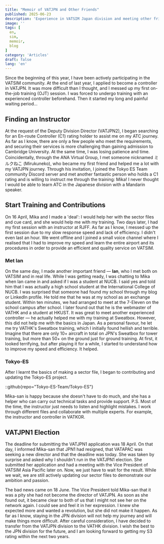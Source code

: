 ```yaml
---
title: "Memoir of VATJPN and Other Friends"
published: 2025-06-23
description: 'Experience in VATSIM Japan division and meeting other friends.'
image: ''
tags: [
  en,
  sim,
  memoir,
  blog
]
category: 'Articles'
draft: false
lang: 'en'
---
```


Since the beginning of this year, I have been actively participating in the VATSIM community. At the end of last year, I applied to become a controller in VATJPN. It was more difficult than I thought, and I messed up my first on-the-job training (OJT) session. I was forced to undergo training with an experienced controller beforehand. Then it started my long and painful waiting period...

## Finding an Instructor

At the request of the Deputy Division Director (VATJPN2), I began searching for an En-route Controller (C1) rating holder to assist me on my ATC journey. As far as I know, there are only a few people who meet the requirements, and securing their services is more challenging than gaining admission to Cambridge University. At the same time, I was losing patience and time. Coincidentally, through the ANA Virtual Group, I met someone nicknamed ミルクねこ (Mirukuneko), who became my first friend and helped me a lot with my VATJPN journey. Through his invitation, I joined the Tokyo ES Team community Discord server and met another fantastic person who holds a C1 rating and is willing to instruct me through the training: Mika! I never thought I would be able to learn ATC in the Japanese division with a Mandarin speaker.

## Start Training and Contributions

On 16 April, Mika and I made a 'deal': I would help her with the sector files and cue card, and she would help me with my training. Two days later, I had my first session with an instructor at RJFF. As far as I know, I messed up the first session due to my slow response speed and lack of efficiency. I didn't even last an hour. We went offline and I joined a small voice channel where I realised that I had to improve my speed and learn the entire airport and its procedures in order to provide an efficient and quality service on VATSIM.

### Met Ian

On the same day, I made another important friend — **Ian**, who I met both on VATSIM and in real life. While I was getting ready, I was chatting to Mika when Ian came in and asked if I was a student at NUCB. I said yes and told him that I was actually a high school student at the International College of NUCB. I was surprised that someone had found my school through my blog or LinkedIn profile. He told me that he was at my school as an exchange student. Within ten minutes, we had arranged to meet at the 7-Eleven on the school campus after school. I later found out that he is the webmaster of VATHK and a student at HKUST. It was great to meet another experienced controller — he actually helped me with my training at Sweatbox. However, this did not help me with the basics in Japan. As a personal favour, he let me try VATHK's Sweatbox training, which I initially found hellish and terrible. Imagine that there are only 10+ aircraft in total on JPN's Sweatbox for tower training, but more than 50+ on the ground just for ground training. At first, it looked terrifying, but after playing it for a while, I started to understand how to improve my speed and efficiency. It helped.

### Tokyo-ES

After I learnt the basics of making a sector file, I began to contributing and updating the Tokyo-ES project.

::github{repo="Tokyo-ES-Team/Tokyo-ES"}

Mika-san is happy because she doesn't have to do much, and she has a helper who can carry out technical tasks and provide support. P.S. Most of the time, the instructor just needs to listen and highlight mistakes. I work through different files and collaborate with multiple experts. For example, the instructor and controller in VATKOR.

## VATJPN1 Election

The deadline for submitting the VATJPN1 application was 18 April. On that day, I informed Mika-san that JPN1 had resigned, that VATAPAC was seeking a new director and that the deadline was today. She was taken by surprise and asked why I shouldn't run in the VATJPN1 election. She submitted her application and had a meeting with the Vice President of VATSIM Asia Pacific later on. Now, we just have to wait for the result. While we wait, we are still actively updating our sector files to demonstrate our ambition and passion.

The bad news came on 18 June. The Vice President told Mika-san that it was a pity she had not become the director of VATJPN. As soon as she found out, it became clear to both of us that I might not see her on the network again. I could see and feel it in her expression. I knew she expected more and wanted a revolution, but she did not make it happen. As far as I know, staying in the JPN division will not help my journey and will make things more difficult. After careful consideration, I have decided to transfer from the VATJPN division to the VATHK division. I wish the best to the JPN division for the future, and I am looking forward to getting my S3 rating within the next two years.

